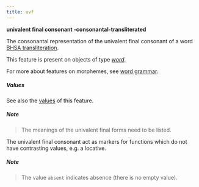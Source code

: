 ```yaml
---
title: uvf
---
```


**univalent final consonant -consonantal-transliterated**

The consonantal representation of the univalent final consonant of a word
[BHSA transliteration]({{tfd}}/Writing/Hebrew.html).

This feature is present on objects of type [*word*](otype.md).

For more about features on morphemes, see [word grammar](../wordgrammar.md).

##### Values

See also the
[values]({{tut}}/cookbook/featureValues.ipynb)
of this feature.

##### Note
> The meanings of the univalent final forms need to be listed.

The univalent final consonant act as markers for functions which do not have contrasting
values, e.g. a locative.

##### Note
> The value `absent` indicates absence (there is no empty value).

